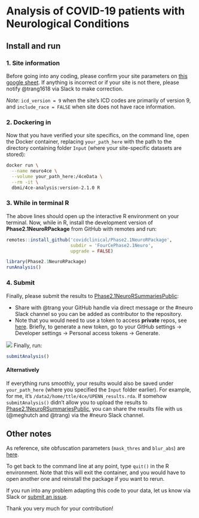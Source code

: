 Analysis of COVID-19 patients with Neurological Conditions
================

## Install and run

### 1. Site information

Before going into any coding, please confirm your site parameters on
[this google
sheet](https://docs.google.com/spreadsheets/d/1epcYNd_0jCUMktOHf8mz5v651zy1JALD6PgzobrGWDY/edit?usp=sharing).
If anything is incorrect or if your site is not there, please notify
@trang1618 via Slack to make correction.

*Note*: `icd_version = 9` when the site’s ICD codes are primarily of
version 9, and `include_race = FALSE` when site does not have race
information.

### 2. Dockering in

Now that you have verified your site specifics, on the command line,
open the Docker container, replacing `your_path_here` with the path to
the directory containing folder `Input` (where your site-specific
datasets are stored):

``` bash
docker run \
  --name neuro4ce \
  --volume your_path_here:/4ceData \
  --rm -it \
  dbmi/4ce-analysis:version-2.1.0 R
```

### 3. While in terminal R

The above lines should open up the interactive R environment on your
terminal. Now, while in R, install the development version of
**Phase2.1NeuroRPackage** from GitHub with remotes and run:

``` r
remotes::install_github('covidclinical/Phase2.1NeuroRPackage',
                        subdir = 'FourCePhase2.1Neuro',
                        upgrade = FALSE)

library(Phase2.1NeuroRPackage)
runAnalysis()
```

### 4. Submit

Finally, please submit the results to
[Phase2.1NeuroRSummariesPublic](https://github.com/covidclinical/Phase2.1NeuroRSummariesPublic):

-   Share with @trang your GitHub handle via direct message or the
    \#neuro Slack channel so you can be added as contributor to the
    repository.
-   Note that you would need to use a token to access **private** repos,
    see
    [here](https://docs.github.com/en/github/authenticating-to-github/creating-a-personal-access-token).
    Briefly, to generate a new token, go to your GitHub settings -&gt;
    Developer settings -&gt; Personal access tokens -&gt; Generate.

![](images/token.png) Finally, run:

``` r
submitAnalysis()
```

#### Alternatively

If everything runs smoothly, your results would also be saved under
`your_path_here` (where you specified the `Input` folder earlier). For
example, for me, it’s `/data2/home/ttle/4ce/UPENN_results.rda`. If
somehow `submitAnalysis()` didn’t allow you to upload the results to
[Phase2.1NeuroRSummariesPublic](https://github.com/covidclinical/Phase2.1NeuroRSummariesPublic),
you can share the results file with us (@meghutch and @trang) via the
\#neuro Slack channel.

## Other notes

As reference, site obfuscation parameters (`mask_thres` and `blur_abs`)
are
[here](https://docs.google.com/spreadsheets/d/1Xl9juDBXt86P3xQtsoTaBl2zPl1BIiAG9DI3Rotyqp8/edit#gid=212461777).

To get back to the command line at any point, type `quit()` in the R
environment. Note that this will exit the container, and you would have
to open another one and reinstall the package if you want to rerun.

If you run into any problem adapting this code to your data, let us know
via Slack or [submit an
issue](https://github.com/covidclinical/Phase2.1NeuroRPackage/issues/new).

Thank you very much for your contribution!
